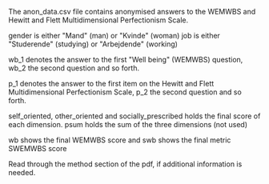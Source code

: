 The anon_data.csv file contains anonymised answers to the WEMWBS and Hewitt and Flett Multidimensional Perfectionism Scale. 

gender is either "Mand" (man) or "Kvinde" (woman)
job is either "Studerende" (studying) or "Arbejdende" (working)

wb_1 denotes the answer to the first "Well being" (WEMWBS) question, wb_2 the second question and so forth.

p_1 denotes the answer to the first item on the Hewitt and Flett Multidimensional Perfectionism Scale, p_2 the second question and so forth.

self_oriented, other_oriented and socially_prescribed holds the final score of each dimension.
psum holds the sum of the three dimensions (not used)

wb shows the final WEMWBS score and
swb shows the final metric SWEMWBS score

Read through the method section of the pdf, if additional information is needed.
